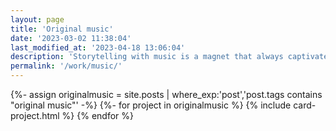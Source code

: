 ```yaml
---
layout: page
title: 'Original music'
date: '2023-03-02 11:38:04'
last_modified_at: '2023-04-18 13:06:04'
description: 'Storytelling with music is a magnet that always captivated me. Evoking a theme through songs is what makes the concept album my favourite medium.'
permalink: '/work/music/'
---
```

{%- assign originalmusic = site.posts | where_exp:'post','post.tags contains "original music"' -%}
{%- for project in originalmusic %}
{% include card-project.html %}
{% endfor %}